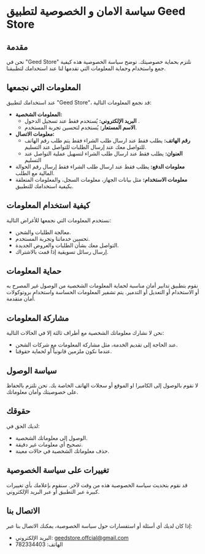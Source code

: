 # سياسة الامان و الخصوصية لتطبيق Geed Store

## مقدمة
نحن في "Geed Store" نلتزم بحماية خصوصيتك. توضح سياسة الخصوصية هذه كيفية جمع واستخدام وحماية المعلومات التي تقدمها لنا عند استخدامك لتطبيقنا.

## المعلومات التي نجمعها
عند استخدامك لتطبيق "Geed Store"، قد نجمع المعلومات التالية:
- **المعلومات الشخصية:** 
  - **البريد الإلكتروني:** يُستخدم فقط عند تسجيل الدخول .
  - **الاسم المستعار:** يُستخدم لتحسين تجربة المستخدم.
- **معلومات الاتصال:** 
  - **رقم الهاتف:** يطلب فقط عند ارسال طلب الشراء فقط يتم طلب رقم الهاتف للتواصل معك عند إرسال الطلبات للتواصل عند التسليم.
  - **العنوان:** يطلب فقط عند ارسال طلب الشراء  لتسهيل عملية التواصل عند التسليم 
- **معلومات الدفع:** يطلب فقط عند ارسال طلب الشراء فقط  إرسال رقم الحوالة المالية مع الطلب.
- **معلومات الاستخدام:** مثل بيانات الجهاز، معلومات السجل، والمعلومات المتعلقة بكيفية استخدامك للتطبيق.

## كيفية استخدام المعلومات
نستخدم المعلومات التي نجمعها للأغراض التالية:
- معالجة الطلبات والشحن.
- تحسين خدماتنا وتجربة المستخدم.
- التواصل معك بشأن الطلبات والعروض الجديدة.
- إرسال رسائل تسويقية إذا قمت بالاشتراك.

## حماية المعلومات
نقوم بتطبيق تدابير أمان مناسبة لحماية المعلومات الشخصية من الوصول غير المصرح به أو الاستخدام أو التعديل أو التدمير. يتم تشفير المعلومات الحساسة واستخدام بروتوكولات أمان متقدمة.

## مشاركة المعلومات
نحن لا نشارك معلوماتك الشخصية مع أطراف ثالثة إلا في الحالات التالية:
- عند الحاجة إلى تقديم الخدمة، مثل مشاركة المعلومات مع شركات الشحن.
- عندما نكون ملزمين قانونياً أو لحماية حقوقنا.

## سياسة الوصول
لا نقوم بالوصول إلى الكاميرا او  الموقع أو سجلات الهاتف الخاصة بك. نحن نلتزم بالحفاظ على خصوصيتك وأمان معلوماتك.

## حقوقك
لديك الحق في:
- الوصول إلى معلوماتك الشخصية.
- تصحيح أي معلومات غير دقيقة.
- حذف معلوماتك الشخصية في حالات معينة.

## تغييرات على سياسة الخصوصية
قد نقوم بتحديث سياسة الخصوصية هذه من وقت لآخر. سنقوم بإعلامك بأي تغييرات كبيرة عبر التطبيق أو عبر البريد الإلكتروني.

## الاتصال بنا
إذا كان لديك أي أسئلة أو استفسارات حول سياسة الخصوصية، يمكنك الاتصال بنا عبر:
- البريد الإلكتروني: geedstore.offcial@gmail.com 
- الهاتف: 782334403
